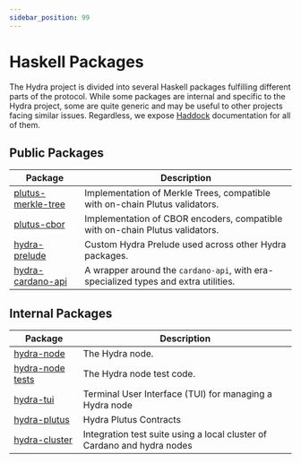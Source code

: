 ```yaml
---
sidebar_position: 99
---
```


# Haskell Packages

The Hydra project is divided into several Haskell packages fulfilling different parts of the protocol. While some packages are internal and specific to the Hydra project, some are quite generic and may be useful to other projects facing similar issues. Regardless, we expose [Haddock](https://www.haskell.org/haddock/) documentation for all of them. 

## Public Packages

| Package                                                                                        | Description                                                                         |
| ---                                                                                            | ---                                                                                 |
| [plutus-merkle-tree](/haddock/plutus-merkle-tree/index.html) | Implementation of Merkle Trees, compatible with on-chain Plutus validators.         |
| [plutus-cbor](/haddock/plutus-cbor/index.html)               | Implementation of CBOR encoders, compatible with on-chain Plutus validators.        |
| [hydra-prelude](/haddock/hydra-prelude/index.html)           | Custom Hydra Prelude used across other Hydra packages.                              |
| [hydra-cardano-api](/haddock/hydra-cardano-api/index.html)   | A wrapper around the `cardano-api`, with era-specialized types and extra utilities. |

## Internal Packages

| Package                                                                                    | Description                                                             |
| ---                                                                                        | ---                                                                     |
| [hydra-node](/haddock/hydra-node/index.html)             | The Hydra node.                                                         |
| [hydra-node tests](/haddock/hydra-node/tests/index.html) | The Hydra node test code.                                               |
| [hydra-tui](/haddock/hydra-tui/index.html)               | Terminal User Interface (TUI) for managing a Hydra node                 |
| [hydra-plutus](/haddock/hydra-plutus/index.html)         | Hydra Plutus Contracts                                                  |
| [hydra-cluster](/haddock/hydra-cluster/index.html)       | Integration test suite using a local cluster of Cardano and hydra nodes |
